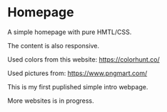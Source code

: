 # Homepage

A simple homepage with pure HMTL/CSS.

The content is also responsive.

Used colors from this website: https://colorhunt.co/

Used pictures from: https://www.pngmart.com/

This is my first puplished simple intro webpage.

More websites is in progress.
